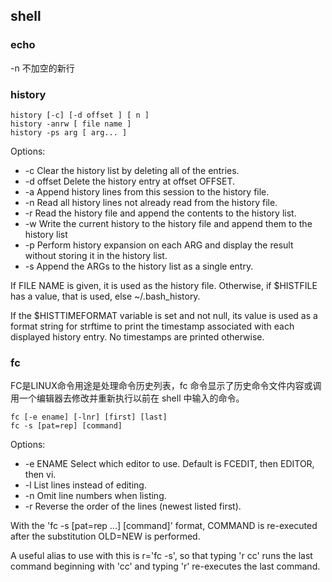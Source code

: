 ## shell

### echo

-n 不加空的新行

### history

```shell
history [-c] [-d offset ] [ n ]
history -anrw [ file name ]
history -ps arg [ arg... ]
```

Options: 

- -c	Clear the history list by deleting all of the entries.
- -d offset	Delete the history entry at offset OFFSET.
- -a	Append history lines from this session to the history file.
- -n	Read all history lines not already read from the history file.
- -r	Read the history file and append the contents to the history list.
- -w	Write the current history to the history file and append them to the history list
- -p	Perform history expansion on each ARG and display the result without storing it in the history list.
- -s	Append the ARGs to the history list as a single entry.

If FILE NAME is given, it is used as the history file. Otherwise, if $HISTFILE has a value, that is used, else ~/.bash_history.

If the $HISTTIMEFORMAT variable is set and not null, its value is used as a format string for strftime to print the timestamp associated with each displayed history entry. No timestamps are printed otherwise.

### fc

FC是LINUX命令用途是处理命令历史列表，fc 命令显示了历史命令文件内容或调用一个编辑器去修改并重新执行以前在 shell 中输入的命令。

```shell
fc [-e ename] [-lnr] [first] [last]
fc -s [pat=rep] [command]
```

Options: 

- -e ENAME	Select which editor to use. Default is FCEDIT, then EDITOR, then vi.
- -l	List lines instead of editing.
- -n	Omit line numbers when listing.
- -r	Reverse the order of the lines (newest listed first).

With the 'fc -s [pat=rep ...] [command]' format, COMMAND is re-executed after the substitution OLD=NEW is performed.

A useful alias to use with this is r='fc -s', so that typing 'r cc' runs the last command beginning with 'cc' and typing 'r' re-executes the last command.


